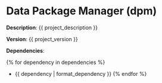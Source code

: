 # Data Package Manager (dpm)

**Description**: {{ project_description }}

**Version**: {{ project_version }}

**Dependencies**:

{% for dependency in dependencies %}
- {{ dependency | format_dependency }}
{% endfor %}
